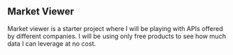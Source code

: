 ## Market Viewer

Market viewer is a starter project where I will be playing with APIs offered by different companies. I will be using only free products to see how much data I can leverage at no cost.
